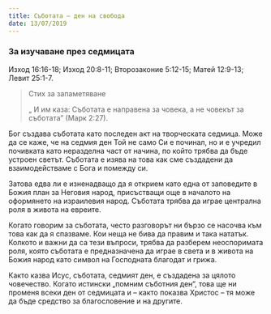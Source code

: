 ```yaml
---
title: Съботата – ден на свобода
date: 13/07/2019
---
```


### За изучаване през седмицата
Изход 16:16-18; Изход 20:8-11; Второзаконие 5:12-15; Матей 12:9-13; Левит 25:1-7.

> <p>Стих за запаметяване</p>
> „ И им каза: Съботата е направена за човека, а не човекът за съботата” (Марк 2:27).

Бог създава съботата като последен акт на творческата седмица. Може да се каже, че на седмия ден Той не само Си е починал, но и е учредил почивката като неразделна част от начина, по който трябва да бъде устроен светът. Съботата е изява на това как сме създадени да взаимодействаме с Бога и помежду си.

Затова едва ли е изненадващо да я открием като една от заповедите в Божия план за Неговия народ, присъстващи още в началото на оформянето на израилевия народ. Съботата трябва да играе централна роля в живота на евреите.

Когато говорим за съботата, често разговорът ни бързо се насочва към това как да я спазваме. Кои неща не бива да правим и така нататък. Колкото и важни да са тези въпроси, трябва да разберем неоспоримата роля, която съботата е предназначена да играе в света и в живота на Божия народ като символ на Господната благодат и грижа.

Както казва Исус, съботата, седмият ден, е създадена за цялото човечество. Когато истински „помним съботния ден“, това ще ни променя всеки ден от седмицата и – както показва Христос – тя може да бъде средство за благословение и на другите.